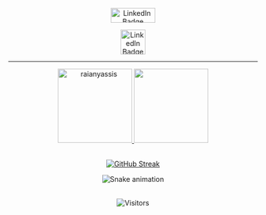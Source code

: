 
>

<div id="header" align="center"> 
  <a href="https://www.linkedin.com/in/raiany-a-oliveira00/"LinkedIn Badge">
    <img src="https://img.shields.io/badge/LinkedIn-blue?style=for-the-badge&logo=linkedin&logoColor=white" alt="LinkedIn Badge" width="90" height="30" border="0"/>
      </a> <a href="https://mail.google.com/mail/ray.assis00@gmail.com""gmail Badge"> <p>
    <img src="https://user-images.githubusercontent.com/95829100/203612497-1b848ce8-0307-49c4-afd9-7d2c441fa4d3.png" alt="LinkedIn Badge" width="50" height="50" border="0"/>
      </a> </p>
        
***


 <div align="center"> <a href="https://github.com/raianyassis"> <img height="150em" src="https://github-readme-stats.vercel.app/api?username=raianyassis&show_icons=true&theme=github_dark&include_icons=true&locale=en" alt="raianyassis" />
 <img height="150em" src="https://github-readme-stats.vercel.app/api/top-langs/?username=raianyassis&layout=compact&langs_count=7&theme=github_dark"/>
 </div><br/>
 
  
   [![GitHub Streak](http://github-readme-streak-stats.herokuapp.com?user=raianyassis&theme=prussian&date_format=M%20j%5B%2C%20Y%5D&locale=pt-br)](https://git.io/streak-stats)

 ![Snake animation](https://github.com/raianyassis/raianyassis/blob/output/github-contribution-grid-snake.svg)
  
    
  <div style="display: inline_block"><br/>    
<center> <img alt="Visitors" src="https://komarev.com/ghpvc/?username=raianyassis&style=flat&labelColor=black&logo=github&label=PROFILE+VIEWS&color=blue" />
  </div><br/>
</center>





